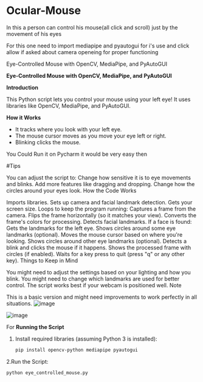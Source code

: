 # Ocular-Mouse
In this a person can control his mouse(all click and scroll) just by the movement of his eyes

For this one need to import mediapipe and pyautogui for i's use and click allow if asked about camera openeing for proper functioning


Eye-Controlled Mouse with OpenCV, MediaPipe, and PyAutoGUI

**Eye-Controlled Mouse with OpenCV, MediaPipe, and PyAutoGUI**

**Introduction**

This Python script lets you control your mouse using your left eye! It uses libraries like OpenCV, MediaPipe, and PyAutoGUI.

**How it Works**

- It tracks where you look with your left eye.
- The mouse cursor moves as you move your eye left or right.
- Blinking clicks the mouse.

You Could Run it on Pycharm it would be very easy then


#Tips

You can adjust the script to:
Change how sensitive it is to eye movements and blinks.
Add more features like dragging and dropping.
Change how the circles around your eyes look.
How the Code Works

Imports libraries.
Sets up camera and facial landmark detection.
Gets your screen size.
Loops to keep the program running:
Captures a frame from the camera.
Flips the frame horizontally (so it matches your view).
Converts the frame's colors for processing.
Detects facial landmarks.
If a face is found:
Gets the landmarks for the left eye.
Shows circles around some eye landmarks (optional).
Moves the mouse cursor based on where you're looking.
Shows circles around other eye landmarks (optional).
Detects a blink and clicks the mouse if it happens.
Shows the processed frame with circles (if enabled).
Waits for a key press to quit (press "q" or any other key).
Things to Keep in Mind

You might need to adjust the settings based on your lighting and how you blink.
You might need to change which landmarks are used for better control.
The script works best if your webcam is positioned well.
Note

This is a basic version and might need improvements to work perfectly in all situations.
![image](https://github.com/user-attachments/assets/107e0151-03d0-42cc-b3e1-409f4c6ed804)

![image](https://github.com/user-attachments/assets/fb6c48d4-340b-4a25-ad94-f7db6a69a0d7)



For 
**Running the Script**

1. Install required libraries (assuming Python 3 is installed):

   ```bash
   pip install opencv-python mediapipe pyautogui
2.Run the Script:

   ```bash
   python eye_controlled_mouse.py
